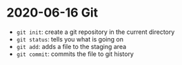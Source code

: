 # 2020-06-16 Git

- `git init`: create a git repository in the current directory
- `git status`: tells you what is going on
- `git add`: adds a file to the staging area
- `git commit`: commits the file to git history
